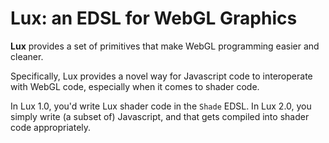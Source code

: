 # Lux: an EDSL for WebGL Graphics

**Lux** provides a set of primitives that make WebGL programming
easier and cleaner.

Specifically, Lux provides a novel way for Javascript code to
interoperate with WebGL code, especially when it comes to shader code.

In Lux 1.0, you'd write Lux shader code in the `Shade` EDSL. In Lux
2.0, you simply write (a subset of) Javascript, and that gets compiled
into shader code appropriately.


